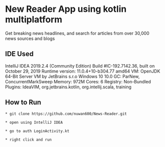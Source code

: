 # New Reader App using kotlin multiplatform

Get breaking news headlines, and search for articles from over 30,000 news sources and blogs

## IDE Used


IntelliJ IDEA 2019.2.4 (Community Edition)
Build #IC-192.7142.36, built on October 29, 2019
Runtime version: 11.0.4+10-b304.77 amd64
VM: OpenJDK 64-Bit Server VM by JetBrains s.r.o
Windows 10 10.0
GC: ParNew, ConcurrentMarkSweep
Memory: 972M
Cores: 6
Registry: 
Non-Bundled Plugins: IdeaVIM, org.jetbrains.kotlin, org.intellij.scala, training

## How to Run

```
* git clone https://github.com/nuwan600/News-Reader.git

* open using IntelliJ IDEA

* go to auth LoginActivity.kt

* right click and run
``` 



